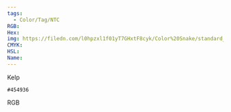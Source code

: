 ```yaml
---
tags:
  - Color/Tag/NTC
RGB:
Hex:
img: https://filedn.com/l0hpzxl1f01yT7GHxtF8cyk/Color%20Snake/standard_csv_to_svg/%23/454936.svg
CMYK:
HSL:
Name:
---
```

Kelp
```palette
#454936
```
RGB
